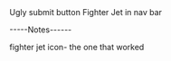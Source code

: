 <!-- Sticky Navbar on scroll -->
<!-- Add some CSS Animations to the page --> Ugly submit button
<!-- Utilize scroll to in page navigation -->
<!-- Swap one of your images for a <video> -->
<!-- Appropriate use of Margins and Padding -->
<!-- Utilizes custom font on at least one element -->
<!-- The Text Over Image is hidden on mobile (@media Rule) -->
<!-- Specified elements order changes based on screen size -->
<!-- The Card spills out of the row on medium and larger screens -->
<!-- Must use external Icon library (FontAwesome, Material Icons, etc.) --> Fighter Jet in nav bar
<!-- Cards are vertically centered with the center card larger for emphasis -->

-----Notes------

fighter jet icon- the one that worked
<i class="fa fa-fighter-jet" aria-hidden="true"></i>

